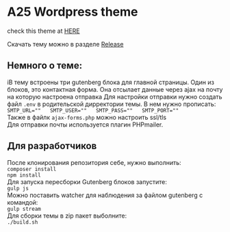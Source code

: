 # A25 Wordpress theme  

check this theme at [HERE](http://94.190.26.105:8026 "A25 site")  

Скачать тему можно в разделе [Release](https://github.com/arseniiyamnii/a25-wp-theme/releases/latest "Release")  
## Немного о теме:

iВ тему встроены три gutenberg блока для главной страницы.
Один из блоков, это контактная форма. Она отсылает данные через ajax на почту на которую настроена отправка
Для настройки отправки нужно создать файл `.env` в родительской дирректории темы. В нем нужно прописать:
`SMTP_URL=""  
SMTP_USER=""  
SMTP_PASS=""  
SMTP_PORT=""`  
Также в файлк `ajax-forms.php` можно настроить ssl/tls  
Для отправки почты используется плагин PHPmailer.  

## Для разработчиков
После клонирования репозитория себе, нужно выполнить:  
`composer install`  
`npm install`  
Для запуска пересборки Gutenberg блоков запустите:  
`gulp js`  
Можно поставить watcher для наблюдения за файлом gutenberg с командой:  
`gulp stream`  
Для сборки темы в zip пакет выболните:  
`./build.sh`  

